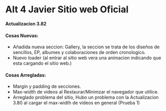 # Alt 4 Javier Sitio web Oficial

**Actualizacion 3.82**

#### Cosas Nuevas:
- Añadida nueva seccion: Gallery, la seccion se trata de los diseños de sencillos, EP, albumes y colaboraciones de orden cronologico.
- Nuevo loader (al entrar al sitio web vera una animacion indicando que esta cargando el sitio web.)

#### Cosas Arregladas:
- Margin y padding de secciones.
- Max-width de videos al Restaurar/Minimzar el navegador que utilice.
- Arreglado problema del sitio, Hubo un problema con la Actualizacion 3.80 al cargar el max-width de videos en general (Prueba 1)
